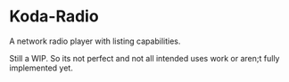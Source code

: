 # Koda-Radio
A network radio player with listing capabilities.


 Still a WIP.
So its not perfect and not all intended uses work or aren;t fully implemented yet.
